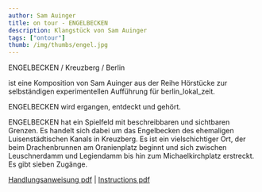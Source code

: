 ```yaml
---
author: Sam Auinger
title: on tour - ENGELBECKEN
description: Klangstück von Sam Auinger
tags: ["ontour"]
thumb: /img/thumbs/engel.jpg
---
```

ENGELBECKEN / Kreuzberg / Berlin  

ist eine Komposition von Sam Auinger aus der Reihe Hörstücke zur selbständigen experimentellen Aufführung für berlin_lokal_zeit.

ENGELBECKEN wird ergangen, entdeckt und gehört. 

ENGELBECKEN hat ein Spielfeld mit beschreibbaren und sichtbaren Grenzen. Es handelt sich dabei um das Engelbecken des ehemaligen Luisenstädtischen Kanals in Kreuzberg. Es ist ein vielschichtiger Ort, der beim Drachenbrunnen am Oranienplatz beginnt und sich zwischen Leuschnerdamm und Legiendamm bis hin zum Michaelkirchplatz erstreckt. Es gibt sieben Zugänge.


[Handlungsanweisung pdf](/doc/201215_engelbecken_de.pdf) | [Instructions pdf](/doc/201215_engelbecken_en.pdf)